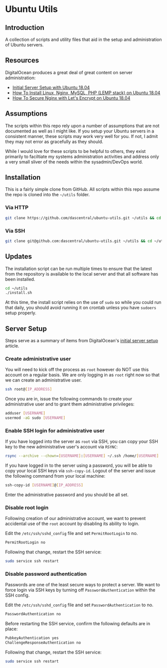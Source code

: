 # Ubuntu Utils

## Introduction

A collection of scripts and utility files that aid in the setup and administration of Ubuntu servers.

## Resources

DigitalOcean produces a great deal of great content on server administration:

* [Initial Server Setup with Ubuntu 18.04](https://www.digitalocean.com/community/tutorials/initial-server-setup-with-ubuntu-18-04)
* [How To Install Linux, Nginx, MySQL, PHP (LEMP stack) on Ubuntu 18.04](https://www.digitalocean.com/community/tutorials/how-to-install-linux-nginx-mysql-php-lemp-stack-ubuntu-18-04)
* [How To Secure Nginx with Let's Encrypt on Ubuntu 18.04](https://www.digitalocean.com/community/tutorials/how-to-secure-nginx-with-let-s-encrypt-on-ubuntu-18-04)

## Assumptions

The scripts within this repo rely upon a number of assumptions that are not documented as well as I might like. If you setup your Ubuntu servers in a consistent manner, these scripts may work very well for you. If not, I admit they may not error as gracefully as they should.

While I would love for these scripts to be helpful to others, they exist primarily to faciltiate my systems administration activities and address only a very small sliver of the needs within the sysadmin/DevOps world.

## Installation

This is a fairly simple clone from GitHub. All scripts within this repo assume the repo is cloned into the `~/utils` folder.

### Via HTTP

```bash
git clone https://github.com/dascentral/ubuntu-utils.git ~/utils && cd ~/utils && ./install.sh
```

### Via SSH

```bash
git clone git@github.com:dascentral/ubuntu-utils.git ~/utils && cd ~/utils && ./install.sh
```

## Updates

The installation script can be run multiple times to ensure that the latest from the repository
is available to the local server and that all software has been installed.

```bash
cd ~/utils
./install.sh
```

At this time, the install script relies on the use of `sudo` so while you could run that daily, you should avoid running it on crontab unless you have `sudoers` setup properly.


## Server Setup

Steps serve as a summary of items from DigitalOcean's [initial server setup](https://www.digitalocean.com/community/tutorials/initial-server-setup-with-ubuntu-18-04) article.

### Create administrative user

You will need to kick off the process as `root` however do NOT use this account on a regular basis. We are only logging in as `root` right now so that we can create an administrative user.

```bash
ssh root@[IP_ADDRESS]
```

Once you are in, issue the following commands to create your administrative user and to grant them administrative privileges:

```bash
adduser [USERNAME]
usermod -aG sudo [USERNAME]
```

### Enable SSH login for administrative user

If you have logged into the server as `root` via SSH, you can copy your SSH key to the new administrative user's account via `RSYNC`:

```bash
rsync --archive --chown=[USERNAME]:[USERNAME] ~/.ssh /home/[USERNAME]
```

If you have logged in to the server using a password, you will be able to copy your local SSH keys via `ssh-copy-id`. Logout of the server and issue the following command from your local machine:

```bash
ssh-copy-id [USERNAME]@[IP_ADDRESS]
```

Enter the administrative password and you should be all set.


### Disable root login

Following creation of our administrative account, we want to prevent accidental use of the `root` account by disabling its ability to login.

Edit the `/etc/ssh/sshd_config` file and set `PermitRootLogin` to no.

```bash
PermitRootLogin no
```

Following that change, restart the SSH service:

```bash
sudo service ssh restart
```

### Disable password authentication

Passwords are one of the least secure ways to protect a server. We want to force login via SSH keys by turning off `PasswordAuthentication` within the SSH config.

Edit the `/etc/ssh/sshd_config` file and set `PasswordAuthentication` to no.

```bash
PasswordAuthentication no
```

Before restarting the SSH service, confirm the following defaults are in place:

```bash
PubkeyAuthentication yes
ChallengeResponseAuthentication no
```

Following that change, restart the SSH service:

```bash
sudo service ssh restart
```
